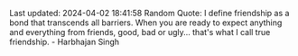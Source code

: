 Last updated: 2024-04-02 18:41:58
Random Quote: I define friendship as a bond that transcends all barriers. When you are ready to expect anything and everything from friends, good, bad or ugly... that's what I call true friendship. - Harbhajan Singh